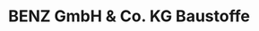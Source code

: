---
title: "BENZ GmbH & Co. KG Baustoffe"
url: /hockenheim/benz-gmbh-und-co-kg-baustoffe/
shop: Eisenwaren
---
